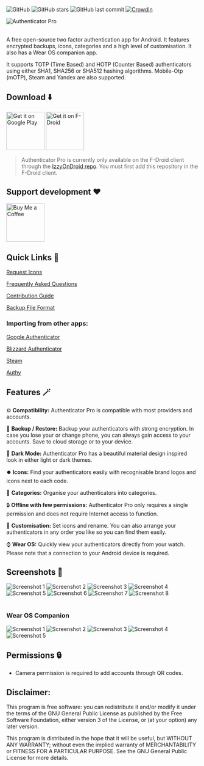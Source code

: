 ![GitHub](https://img.shields.io/github/license/jamie-mh/AuthenticatorPro?style=flat)
![GitHub stars](https://img.shields.io/github/stars/jamie-mh/AuthenticatorPro?style=flat)
![GitHub last commit](https://img.shields.io/github/last-commit/jamie-mh/AuthenticatorPro?style=flat)
[![Crowdin](https://badges.crowdin.net/authenticator-pro/localized.svg)](https://crowdin.com/project/authenticator-pro)

![Authenticator Pro](./doc/Rebranding/Wordmark.png)
<br/><br/>

A free open-source two factor authentication app for Android. It features encrypted backups, icons, categories and a high level of customisation. It also has a Wear OS companion app.

It supports TOTP (Time Based) and HOTP (Counter Based) authenticators using either SHA1, SHA256 or SHA512 hashing algorithms. Mobile-Otp (mOTP), Steam and Yandex are also supported.

## Download ⬇️
[<img alt="Get it on Google Play" height="100" src="./doc/googleplay.png">](https://play.google.com/store/apps/details?id=me.jmh.authenticatorpro)
[<img alt="Get it on F-Droid" height="100" src="./doc/izzyondroid.png">](https://apt.izzysoft.de/fdroid/index/apk/me.jmh.authenticatorpro)

> Authenticator Pro is currently only available on the F-Droid client through the [IzzyOnDroid repo](https://apt.izzysoft.de/fdroid/). You must first add this repository in the F-Droid client.

## Support development ❤️
[<img alt="Buy Me a Coffee" height="100" src="./doc/buymeacoffee.png">](https://www.buymeacoffee.com/jamiemh)

## Quick Links 🔗

[Request Icons](https://github.com/jamie-mh/AuthenticatorPro/issues/new?assignees=&labels=enhancement&template=icon_request.md&title=)
 
[Frequently Asked Questions](https://github.com/jamie-mh/AuthenticatorPro/wiki#frequently-asked-questions)

[Contribution Guide](https://github.com/jamie-mh/AuthenticatorPro/blob/master/CONTRIBUTING.md)

[Backup File Format](https://github.com/jamie-mh/AuthenticatorPro/blob/master/doc/BACKUP_FORMAT.md)

### Importing from other apps:

[Google Authenticator](https://github.com/jamie-mh/AuthenticatorPro/wiki/Importing-from-Google-Authenticator)

[Blizzard Authenticator](https://github.com/jamie-mh/AuthenticatorPro/wiki/Importing-from-Blizzard-Authenticator)

[Steam](https://github.com/jamie-mh/AuthenticatorPro/wiki/Importing-from-Steam)

[Authy](https://github.com/jamie-mh/AuthenticatorPro/wiki/Importing-from-Authy)

## Features 🪄

⚙️ **Compatibility:** Authenticator Pro is compatible with most providers and accounts.
 
💾 **Backup / Restore:** Backup your authenticators with strong encryption. In case you lose your or change phone, you can always gain access to your accounts. Save to cloud storage or to your device.

🌙 **Dark Mode:** Authenticator Pro has a beautiful material design inspired look in either light or dark themes.

⏺️ **Icons:** Find your authenticators easily with recognisable brand logos and icons next to each code.

📂 **Categories:** Organise your authenticators into categories.

🔒 **Offline with few permissions:** Authenticator Pro only requires a single permission and does not require Internet access to function.

🎨 **Customisation:** Set icons and rename. You can also arrange your authenticators in any order you like so you can find them easily.

⌚ **Wear OS:** Quickly view your authenticators directly from your watch. Please note that a connection to your Android device is required.

## Screenshots 📱

![Screenshot 1](./doc/screenshot1.png)
![Screenshot 2](./doc/screenshot2.png)
![Screenshot 3](./doc/screenshot3.png)
![Screenshot 4](./doc/screenshot4.png)
![Screenshot 5](./doc/screenshot5.png)
![Screenshot 6](./doc/screenshot6.png)
![Screenshot 7](./doc/screenshot7.png)
![Screenshot 8](./doc/screenshot8.png)
<br/><br/>

### Wear OS Companion

![Screenshot 1](./doc/wearos_screenshot1.png)
![Screenshot 2](./doc/wearos_screenshot2.png)
![Screenshot 3](./doc/wearos_screenshot3.png)
![Screenshot 4](./doc/wearos_screenshot4.png)
![Screenshot 5](./doc/wearos_screenshot5.png)

## Permissions 🔒

* Camera permission is required to add accounts through QR codes.

## Disclaimer:

This program is free software: you can redistribute it and/or modify it under the terms of the GNU General Public License as published by the Free Software Foundation, either version 3 of the License, or (at your option) any later version.

This program is distributed in the hope that it will be useful, but WITHOUT ANY WARRANTY; without even the implied warranty of MERCHANTABILITY or FITNESS FOR A PARTICULAR PURPOSE. See the GNU General Public License for more details.
